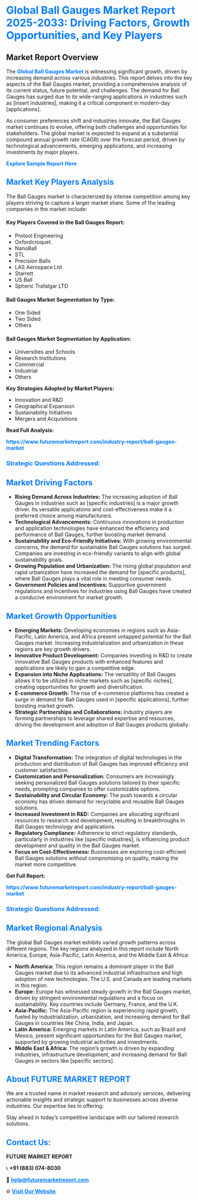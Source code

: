 <h1 style="color: #007BFF;">Global Ball Gauges Market Report 2025-2033: Driving Factors, Growth Opportunities, and Key Players</h1>

<section id="overview">
<h2>Market Report Overview</h2>
<p>The <a href="https://www.futuremarketreport.com/industry-report/ball-gauges-market" style="color: #007BFF; text-decoration: none;"><strong>Global Ball Gauges Market</strong></a> is witnessing significant growth, driven by increasing demand across various industries. This report delves into the key aspects of the Ball Gauges market, providing a comprehensive analysis of its current status, future potential, and challenges. The demand for Ball Gauges has surged due to its wide-ranging applications in industries such as [insert industries], making it a critical component in modern-day [applications].</p>
<p>As consumer preferences shift and industries innovate, the Ball Gauges market continues to evolve, offering both challenges and opportunities for stakeholders. The global market is expected to expand at a substantial compound annual growth rate (CAGR) over the forecast period, driven by technological advancements, emerging applications, and increasing investments by major players.</p>
</section>

<section id="overview">
<p><a href="https://www.futuremarketreport.com/request-sample/reportId=101830" style="color: #007BFF; text-decoration: none;"><strong>Explore Sample Report Here</strong></a></p>
</section>

<section id="key-players">
<h2 style="color: #007BFF;">Market Key Players Analysis</h2>
<p>The Ball Gauges market is characterized by intense competition among key players striving to capture a larger market share. Some of the leading companies in the market include:</p>
<h4>Key Players Covered in the Ball Gauges Report:</h4>
<ul><li>Protool Engineering</li><li>Oxfordcroquet.</li><li>NanoBall</li><li>STL</li><li>Precision Balls</li><li>LAS Aerospace Ltd</li><li>Starrett</li><li>US Ball</li><li>Spheric Trafalgar LTD</li></ul>
<h4>Ball Gauges Market Segmentation by Type:</h4>
<ul><li>One Sided</li><li>Two Sided</li><li>Others</li></ul>

<h4>Ball Gauges Market Segmentation by Application:</h4>
<ul><li>Universities and Schools</li><li>Research Institutions</li><li>Commercial</li><li>Industrial</li><li>Others</li></ul>
<p><strong>Key Strategies Adopted by Market Players:</strong></p>
<ul>
<li>Innovation and R&D</li>
<li>Geographical Expansion</li>
<li>Sustainability Initiatives</li>
<li>Mergers and Acquisitions</li>
</ul>
</section>

<section>
<p><strong>Read Full Analysis: </strong></p><a href="https://www.futuremarketreport.com/industry-report/ball-gauges-market" style="color: #007BFF; text-decoration: none;"><strong>https://www.futuremarketreport.com/industry-report/ball-gauges-market</strong></a>
<h3 style="color: #007BFF;">Strategic Questions Addressed:</h3>
</section>

<section id="driving-factors">
<h2 style="color: #007BFF;">Market Driving Factors</h2>
<ul>
<li><strong>Rising Demand Across Industries:</strong> The increasing adoption of Ball Gauges in industries such as [specific industries] is a major growth driver. Its versatile applications and cost-effectiveness make it a preferred choice among manufacturers.</li>
<li><strong>Technological Advancements:</strong> Continuous innovations in production and application technologies have enhanced the efficiency and performance of Ball Gauges, further boosting market demand.</li>
<li><strong>Sustainability and Eco-Friendly Initiatives:</strong> With growing environmental concerns, the demand for sustainable Ball Gauges solutions has surged. Companies are investing in eco-friendly variants to align with global sustainability goals.</li>
<li><strong>Growing Population and Urbanization:</strong> The rising global population and rapid urbanization have increased the demand for [specific products], where Ball Gauges plays a vital role in meeting consumer needs.</li>
<li><strong>Government Policies and Incentives:</strong> Supportive government regulations and incentives for industries using Ball Gauges have created a conducive environment for market growth.</li>
</ul>
</section>

<section id="growth-opportunities">
<h2 style="color: #007BFF;">Market Growth Opportunities</h2>
<ul>
<li><strong>Emerging Markets:</strong> Developing economies in regions such as Asia-Pacific, Latin America, and Africa present untapped potential for the Ball Gauges market. Increasing industrialization and urbanization in these regions are key growth drivers.</li>
<li><strong>Innovative Product Development:</strong> Companies investing in R&D to create innovative Ball Gauges products with enhanced features and applications are likely to gain a competitive edge.</li>
<li><strong>Expansion into Niche Applications:</strong> The versatility of Ball Gauges allows it to be utilized in niche markets such as [specific niches], creating opportunities for growth and diversification.</li>
<li><strong>E-commerce Growth:</strong> The rise of e-commerce platforms has created a surge in demand for Ball Gauges used in [specific applications], further boosting market growth.</li>
<li><strong>Strategic Partnerships and Collaborations:</strong> Industry players are forming partnerships to leverage shared expertise and resources, driving the development and adoption of Ball Gauges products globally.</li>
</ul>
</section>

<section id="trending-factors">
<h2 style="color: #007BFF;">Market Trending Factors</h2>
<ul>
<li><strong>Digital Transformation:</strong> The integration of digital technologies in the production and distribution of Ball Gauges has improved efficiency and customer satisfaction.</li>
<li><strong>Customization and Personalization:</strong> Consumers are increasingly seeking personalized Ball Gauges solutions tailored to their specific needs, prompting companies to offer customizable options.</li>
<li><strong>Sustainability and Circular Economy:</strong> The push towards a circular economy has driven demand for recyclable and reusable Ball Gauges solutions.</li>
<li><strong>Increased Investment in R&D:</strong> Companies are allocating significant resources to research and development, resulting in breakthroughs in Ball Gauges technology and applications.</li>
<li><strong>Regulatory Compliance:</strong> Adherence to strict regulatory standards, particularly in industries like [specific industries], is influencing product development and quality in the Ball Gauges market.</li>
<li><strong>Focus on Cost-Effectiveness:</strong> Businesses are exploring cost-efficient Ball Gauges solutions without compromising on quality, making the market more competitive.</li>
</ul>
</section>

<section>
<p><strong>Get Full Report: </strong></p><a href="https://www.futuremarketreport.com/industry-report/ball-gauges-market" style="color: #007BFF; text-decoration: none;"><strong>https://www.futuremarketreport.com/industry-report/ball-gauges-market</strong></a>
<h3 style="color: #007BFF;">Strategic Questions Addressed:</h3>
</section>


<section id="regional-analysis">
<h2 style="color: #007BFF;">Market Regional Analysis</h2>
<p>The global Ball Gauges market exhibits varied growth patterns across different regions. The key regions analyzed in this report include North America, Europe, Asia-Pacific, Latin America, and the Middle East & Africa:</p>
<ul>
<li><strong>North America:</strong> This region remains a dominant player in the Ball Gauges market due to its advanced industrial infrastructure and high adoption of new technologies. The U.S. and Canada are leading markets in this region.</li>
<li><strong>Europe:</strong> Europe has witnessed steady growth in the Ball Gauges market, driven by stringent environmental regulations and a focus on sustainability. Key countries include Germany, France, and the U.K.</li>
<li><strong>Asia-Pacific:</strong> The Asia-Pacific region is experiencing rapid growth, fueled by industrialization, urbanization, and increasing demand for Ball Gauges in countries like China, India, and Japan.</li>
<li><strong>Latin America:</strong> Emerging markets in Latin America, such as Brazil and Mexico, present significant opportunities for the Ball Gauges market, supported by growing industrial activities and investments.</li>
<li><strong>Middle East & Africa:</strong> The region’s growth is driven by expanding industries, infrastructure development, and increasing demand for Ball Gauges in sectors like [specific sectors].</li>
</ul>
</section>

<footer>
<h2 style="color: #007BFF;">About FUTURE MARKET REPORT</h2>
<p>We are a trusted name in market research and advisory services, delivering actionable insights and strategic support to businesses across diverse industries. Our expertise lies in offering:</p>

<p>Stay ahead in today’s competitive landscape with our tailored research solutions.</p>

<h2 style="color: #007BFF;">Contact Us:</h2>
<p><strong>FUTURE MARKET REPORT</strong></p>
<p>📞 <strong>+91 (883) 074-8030</strong></p>
<p>📧 <strong><a href="mailto:help@futuremarketreport.com" style="color: #007BFF;">help@futuremarketreport.com</a></strong></p>
<p>🌐 <strong><a href="https://www.futuremarketreport.com/" style="color: #007BFF;">Visit Our Website</a></strong></p>
</footer>